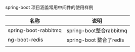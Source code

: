 spring-boot 项目涵盖常用中间件的使用样例

| 名称                 | 说明                    |
| -------------------- | ----------------------- |
| spring-boot-rabbitmq | spring-boot整合rabbitmq |
| ng-boot-redis        | spring-boot 整合了redis |
|                      |                         |

